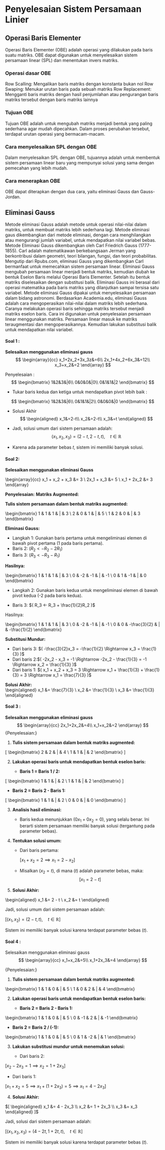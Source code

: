 # Penyelesaian Sistem Persamaan Linier
## Operasi Baris Elementer
Operasi Baris Elementer (OBE) adalah operasi yang dilakukan pada baris suatu matriks. OBE dapat digunakan untuk menyelesaikan sistem persamaan linear (SPL) dan menentukan invers matriks. 
### Operasi dasar OBE 
Row Scalling: Mengalikan baris matriks dengan konstanta bukan nol
Row Swaping: Menukar urutan baris pada sebuah matriks
Row Replacement: Mengganti baris matriks dengan hasil penjumlahan atau pengurangan baris matriks tersebut dengan baris matriks lainnya
### Tujuan OBE
Tujuan OBE adalah untuk mengubah matriks menjadi bentuk yang paling sederhana agar mudah dipecahkan. Dalam proses perubahan tersebut, terdapat urutan operasi yang bermacam-macam. 
### Cara menyelesaikan SPL dengan OBE
Dalam menyelesaikan SPL dengan OBE, tujuannya adalah untuk membentuk sistem persamaan linear baru yang mempunyai solusi yang sama dengan pemecahan yang lebih mudah. 
### Cara menerapkan OBE
OBE dapat diterapkan dengan dua cara, yaitu eliminasi Gauss dan Gauss-Jordan. 

## Eliminasi Gauss
Metode eliminasi Gauss adalah metode untuk operasi nilai-nilai dalam matriks, untuk membuat matriks lebih sederhana lagi. Metode eliminasi gaus dikembangkan dari metode eliminasi, dengan cara menghilangkan atau mengurangi jumlah variabel, untuk mendapatkan nilai variabel bebas. Metode Eliminasi Gauss dikembangkan oleh Carl Friedrich Gauss (1777-1855). Carl adalah matematikawan berkebangsaan Jerman yang berkontribusi dalam geometri, teori bilangan, fungsi, dan teori probabilitas. Mengutip dari Rpubs.com, eliminasi Gauss yang dikembangkan Carl bermanfaat untuk memecahkan sistem persamaan linear. Eliminasi Gauss mengubah persamaan linear menjadi bentuk matriks, kemudian diubah ke bentuk Eselon Baris melalui Operasi Baris Elementer. Setelah itu bentuk matriks diselesaikan dengan substitusi balik. Eliminasi Gauss ini berasal dari operasi matematika pada baris matriks yang dilanjutkan sampai tersisa satu variabel. Metode eliminasi Gauss dipakai untuk menyelesaikan persamaan dalam bidang astronomi. Berdasarkan Academia.edu, eliminasi Gauss adalah cara mengoperasikan nilai-nilai dalam matriks lebih sederhana. Caranya melakukan operasi baris sehingga matriks tersebut menjadi matriks eselon baris. Cara ini digunakan untuk penyelesaian persamaan linear menggunakan matriks. Persamaan linear masuk ke matriks teraugmentasi dan mengoperasikannya. Kemudian lakukan substitusi balik untuk mendapatkan nilai variabel.

#### Soal 1 :
**Selesaikan menggunakan eliminasi gauss**
$$
\begin{array}{cc}
x_1+2x_2+3x_3z&=6\\
2x_1+4x_2+6x_3&=12\\
x_3+x_2&=2
\end{array}
$$

Penyelesaian :
$$
\begin{bmatrix}
1&2&3&|6\\
0&0&0&|0\\
0&1&1&|2
\end{bmatrix}
$$

- Tukar baris kedua dan ketiga untuk mendapatkan pivot lebih baik : 

$$
\begin{bmatrix}
1&2&3&|6\\
0&1&1&|2\\
0&0&0&|0
\end{bmatrix}
$$

- Solusi Akhir
$$
\begin{aligned}
x_1&=2-t\\
x_2&=2-t\\
x_3&=t
\end{aligned}
$$

- Jadi, solusi umum dari sistem persamaan adalah:
$$
(x_1,x_2,x_3)=(2-t,2-t,t), \quad t \in \mathbb{R}
$$
- Karena ada parameter bebas 𝑡, sistem ini memiliki banyak solusi.

#### Soal 2:
**Selesaikan menggunakan eliminasi Gauss**


\begin{array}{cc}
x_1 + x_2 + x_3 &= 3 \\
2x_1 + x_3 &= 5 \\
x_1 + 2x_2 &= 3
\end{array}


**Penyelesaian:**
**Matriks Augmented:**

**Tulis sistem persamaan dalam bentuk matriks augmented:**


\begin{bmatrix}
1 & 1 & 1 & | & 3 \\
2 & 0 & 1 & | & 5 \\
1 & 2 & 0 & | & 3
\end{bmatrix}


**Eliminasi Gauss:**

- Langkah 1: Gunakan baris pertama untuk mengeliminasi elemen di bawah pivot pertama (1 pada baris pertama).
- Baris 2: $( R_2 <- R_2 - 2R_1 )$
- Baris 3: $( R_3 <- R_3 - R_1 )$

**Hasilnya:**


\begin{bmatrix}
1 & 1 & 1 & | & 3 \\
0 & -2 & -1 & | & -1 \\
0 & 1 & -1 & | & 0
\end{bmatrix}


- Langkah 2: Gunakan baris kedua untuk mengeliminasi elemen di bawah pivot kedua (-2 pada baris kedua).

- Baris 3: $( R_3 <- R_3 + \frac{1}{2}R_2 )$

Hasilnya:


\begin{bmatrix}
1 & 1 & 1 & | & 3 \\
0 & -2 & -1 & | & -1 \\
0 & 0 & -\frac{3}{2} & | & -\frac{1}{2}
\end{bmatrix}

**Substitusi Mundur:**

   - Dari baris 3: $( -\frac{3}{2}x_3 = -\frac{1}{2} \Rightarrow x_3 = \frac{1}{3} )$
   - Dari baris 2:$( -2x_2 - x_3 = -1 \Rightarrow -2x_2 - \frac{1}{3} = -1 \Rightarrow x_2 = \frac{1}{3} )$
   - Dari baris 1: $( x_1 + x_2 + x_3 = 3 \Rightarrow x_1 + \frac{1}{3} + \frac{1}{3} = 3 \Rightarrow x_1 = \frac{7}{3} )$

**Solusi Akhir:**
\
\begin{aligned}
x_1 &= \frac{7}{3} \\
x_2 &= \frac{1}{3} \\
x_3 &= \frac{1}{3}
\end{aligned}


#### Soal 3 :
**Selesaikan menggunakan eliminasi gauss**
$$
\begin{array}{cc}
2x_1+2x_2&=4\\
x_1+x_2&=2
\end{array}
$$
{Penyelesaian:}

1. **Tulis sistem persamaan dalam bentuk matriks augmented:**

\[
\begin{bmatrix}
2 & 2 & | & 4 \\
1 & 1 & | & 2
\end{bmatrix}
\]

2. **Lakukan operasi baris untuk mendapatkan bentuk eselon baris:**

   - **Baris 1 = Baris 1 / 2:**

\[
\begin{bmatrix}
1 & 1 & | & 2 \\
1 & 1 & | & 2
\end{bmatrix}
\]

   - **Baris 2 = Baris 2 - Baris 1:**

\[
\begin{bmatrix}
1 & 1 & | & 2 \\
0 & 0 & | & 0
\end{bmatrix}
\]

3. **Analisis hasil eliminasi:**

   - Baris kedua menunjukkan $( 0x_1 + 0x_2 = 0 )$, yang selalu benar. Ini berarti sistem persamaan memiliki banyak solusi (tergantung pada parameter bebas).

4. **Tentukan solusi umum:**

   - Dari baris pertama:

        $[
        x_1 + x_2 = 2 \implies x_1 = 2 - x_2
        ]$

   - Misalkan $( x_2 = t )$, di mana $( t )$ adalah parameter bebas, maka:
        $$
        [
        x_1 = 2 - t
        ]$$

5. **Solusi Akhir:**


\begin{aligned}
x_1 &= 2 - t \\
x_2 &= t
\end{aligned}


Jadi, solusi umum dari sistem persamaan adalah:

$[
\left(x_1, x_2\right) = \left(2 - t, t\right), \quad t \in \mathbb{R}
]$

Sistem ini memiliki banyak solusi karena terdapat parameter bebas $( t )$.


#### Soal 4 :
Selesaikan menggunakan eliminasi gauss
$$
\begin{array}{cc}
x_1+x_2&=5\\
x_1+2x_3&=4
\end{array}
$$

{Penyelesaian:}

1. **Tulis sistem persamaan dalam bentuk matriks augmented:**


\begin{bmatrix}
1 & 1 & 0 & | & 5 \\
1 & 0 & 2 & | & 4
\end{bmatrix}


2. **Lakukan operasi baris untuk mendapatkan bentuk eselon baris:**

   - **Baris 2 = Baris 2 - Baris 1:**


\begin{bmatrix}
1 & 1 & 0 & | & 5 \\
0 & -1 & 2 & | & -1
\end{bmatrix}


   - **Baris 2 = Baris 2 / (-1):**


\begin{bmatrix}
1 & 1 & 0 & | & 5 \\
0 & 1 & -2 & | & 1
\end{bmatrix}


3. **Lakukan substitusi mundur untuk menemukan solusi:**

   - Dari baris 2:

$[
x_2 - 2x_3 = 1 \implies x_2 = 1 + 2x_3
]$

   - Dari baris 1:

$[
x_1 + x_2 = 5 \implies x_1 + (1 + 2x_3) = 5 \implies x_1 = 4 - 2x_3
]$

4. **Solusi Akhir:**

$[
\begin{aligned}
x_1 &= 4 - 2x_3 \\
x_2 &= 1 + 2x_3 \\
x_3 &= x_3
\end{aligned}
]$

Jadi, solusi dari sistem persamaan adalah:

$[
\left(x_1, x_2, x_3\right) = \left(4 - 2t, 1 + 2t, t\right), \quad t \in \mathbb{R}
]$

Sistem ini memiliki banyak solusi karena terdapat parameter bebas $( t )$.